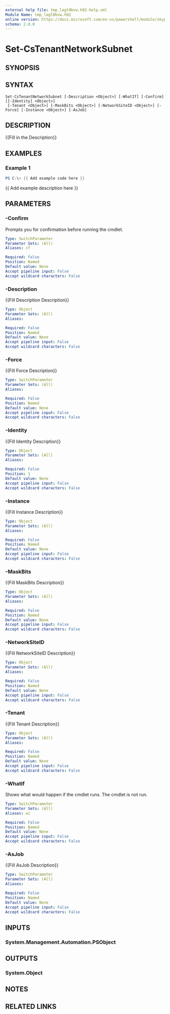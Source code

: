 ```yaml
---
external help file: tmp_lagl0bvw.h02-help.xml
Module Name: tmp_lagl0bvw.h02
online version: https://docs.microsoft.com/en-us/powershell/module/skype/get-cstenantmigrationconfiguration?view=skype-ps
schema: 2.0.0
---
```


# Set-CsTenantNetworkSubnet

## SYNOPSIS

## SYNTAX

```
Set-CsTenantNetworkSubnet [-Description <Object>] [-WhatIf] [-Confirm] [[-Identity] <Object>]
 [-Tenant <Object>] [-MaskBits <Object>] [-NetworkSiteID <Object>] [-Force] [-Instance <Object>] [-AsJob]
```

## DESCRIPTION
{{Fill in the Description}}

## EXAMPLES

### Example 1
```powershell
PS C:\> {{ Add example code here }}
```

{{ Add example description here }}

## PARAMETERS

### -Confirm
Prompts you for confirmation before running the cmdlet.

```yaml
Type: SwitchParameter
Parameter Sets: (All)
Aliases: cf

Required: False
Position: Named
Default value: None
Accept pipeline input: False
Accept wildcard characters: False
```

### -Description
{{Fill Description Description}}

```yaml
Type: Object
Parameter Sets: (All)
Aliases:

Required: False
Position: Named
Default value: None
Accept pipeline input: False
Accept wildcard characters: False
```

### -Force
{{Fill Force Description}}

```yaml
Type: SwitchParameter
Parameter Sets: (All)
Aliases:

Required: False
Position: Named
Default value: None
Accept pipeline input: False
Accept wildcard characters: False
```

### -Identity
{{Fill Identity Description}}

```yaml
Type: Object
Parameter Sets: (All)
Aliases:

Required: False
Position: 1
Default value: None
Accept pipeline input: False
Accept wildcard characters: False
```

### -Instance
{{Fill Instance Description}}

```yaml
Type: Object
Parameter Sets: (All)
Aliases:

Required: False
Position: Named
Default value: None
Accept pipeline input: False
Accept wildcard characters: False
```

### -MaskBits
{{Fill MaskBits Description}}

```yaml
Type: Object
Parameter Sets: (All)
Aliases:

Required: False
Position: Named
Default value: None
Accept pipeline input: False
Accept wildcard characters: False
```

### -NetworkSiteID
{{Fill NetworkSiteID Description}}

```yaml
Type: Object
Parameter Sets: (All)
Aliases:

Required: False
Position: Named
Default value: None
Accept pipeline input: False
Accept wildcard characters: False
```

### -Tenant
{{Fill Tenant Description}}

```yaml
Type: Object
Parameter Sets: (All)
Aliases:

Required: False
Position: Named
Default value: None
Accept pipeline input: False
Accept wildcard characters: False
```

### -WhatIf
Shows what would happen if the cmdlet runs.
The cmdlet is not run.

```yaml
Type: SwitchParameter
Parameter Sets: (All)
Aliases: wi

Required: False
Position: Named
Default value: None
Accept pipeline input: False
Accept wildcard characters: False
```

### -AsJob
{{Fill AsJob Description}}

```yaml
Type: SwitchParameter
Parameter Sets: (All)
Aliases:

Required: False
Position: Named
Default value: None
Accept pipeline input: False
Accept wildcard characters: False
```

## INPUTS

### System.Management.Automation.PSObject

## OUTPUTS

### System.Object
## NOTES

## RELATED LINKS

